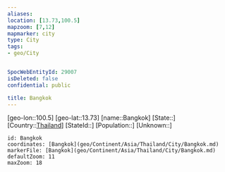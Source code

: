 ```yaml
---
aliases: 
location: [13.73,100.5]
mapzoom: [7,12] 
mapmarker: city 
type: City
tags:
- geo/City


SpocWebEntityId: 29007
isDeleted: false
confidential: public

title: Bangkok
---
```

[geo-lon::100.5]
[geo-lat::13.73]
[name::Bangkok]
[State::]
[Country::[Thailand](geo/Continent/Asia/Thailand.md)]
[StateId::]
[Population::]
[Unknown::]


```leaflet
id: Bangkok
coordinates: [Bangkok](geo/Continent/Asia/Thailand/City/Bangkok.md)
markerFile: [Bangkok](geo/Continent/Asia/Thailand/City/Bangkok.md)
defaultZoom: 11 
maxZoom: 18
```


